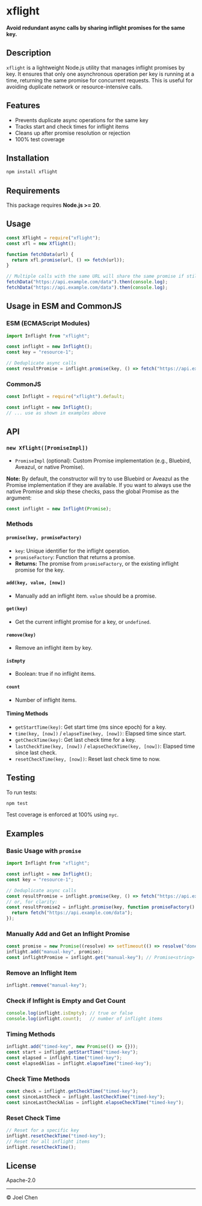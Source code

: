 # xflight

**Avoid redundant async calls by sharing inflight promises for the same key.**

## Description

`xflight` is a lightweight Node.js utility that manages inflight promises by key. It ensures that only one asynchronous operation per key is running at a time, returning the same promise for concurrent requests. This is useful for avoiding duplicate network or resource-intensive calls.

## Features
- Prevents duplicate async operations for the same key
- Tracks start and check times for inflight items
- Cleans up after promise resolution or rejection
- 100% test coverage

## Installation

```bash
npm install xflight
```

## Requirements

This package requires **Node.js >= 20**.

## Usage

```js
const Xflight = require("xflight");
const xfl = new Xflight();

function fetchData(url) {
  return xfl.promise(url, () => fetch(url));
}

// Multiple calls with the same URL will share the same promise if still pending
fetchData("https://api.example.com/data").then(console.log);
fetchData("https://api.example.com/data").then(console.log);
```

## Usage in ESM and CommonJS

### ESM (ECMAScript Modules)
```ts
import Inflight from "xflight";

const inflight = new Inflight();
const key = "resource-1";

// Deduplicate async calls
const resultPromise = inflight.promise(key, () => fetch("https://api.example.com/data"));
```

### CommonJS
```js
const Inflight = require("xflight").default;

const inflight = new Inflight();
// ... use as shown in examples above
```

## API

### `new Xflight([PromiseImpl])`
- `PromiseImpl` (optional): Custom Promise implementation (e.g., Bluebird, Aveazul, or native Promise).

**Note:** By default, the constructor will try to use Bluebird or Aveazul as the Promise implementation if they are available. If you want to always use the native Promise and skip these checks, pass the global Promise as the argument:

```ts
const inflight = new Inflight(Promise);
```

### Methods

#### `promise(key, promiseFactory)`
- `key`: Unique identifier for the inflight operation.
- `promiseFactory`: Function that returns a promise.
- **Returns:** The promise from `promiseFactory`, or the existing inflight promise for the key.

#### `add(key, value, [now])`
- Manually add an inflight item. `value` should be a promise.

#### `get(key)`
- Get the current inflight promise for a key, or `undefined`.

#### `remove(key)`
- Remove an inflight item by key.

#### `isEmpty`
- Boolean: true if no inflight items.

#### `count`
- Number of inflight items.

#### Timing Methods
- `getStartTime(key)`: Get start time (ms since epoch) for a key.
- `time(key, [now])` / `elapseTime(key, [now])`: Elapsed time since start.
- `getCheckTime(key)`: Get last check time for a key.
- `lastCheckTime(key, [now])` / `elapseCheckTime(key, [now])`: Elapsed time since last check.
- `resetCheckTime(key, [now])`: Reset last check time to now.

## Testing

To run tests:

```bash
npm test
```

Test coverage is enforced at 100% using `nyc`.


## Examples

### Basic Usage with `promise`
```ts
import Inflight from "xflight";

const inflight = new Inflight();
const key = "resource-1";

// Deduplicate async calls
const resultPromise = inflight.promise(key, () => fetch("https://api.example.com/data"));
// or, for clarity:
const resultPromise2 = inflight.promise(key, function promiseFactory() {
  return fetch("https://api.example.com/data");
});
```

### Manually Add and Get an Inflight Promise
```ts
const promise = new Promise((resolve) => setTimeout(() => resolve("done"), 100));
inflight.add("manual-key", promise);
const inflightPromise = inflight.get("manual-key"); // Promise<string> | undefined
```

### Remove an Inflight Item
```ts
inflight.remove("manual-key");
```

### Check if Inflight is Empty and Get Count
```ts
console.log(inflight.isEmpty); // true or false
console.log(inflight.count);   // number of inflight items
```

### Timing Methods
```ts
inflight.add("timed-key", new Promise(() => {}));
const start = inflight.getStartTime("timed-key");
const elapsed = inflight.time("timed-key");
const elapsedAlias = inflight.elapseTime("timed-key");
```

### Check Time Methods
```ts
const check = inflight.getCheckTime("timed-key");
const sinceLastCheck = inflight.lastCheckTime("timed-key");
const sinceLastCheckAlias = inflight.elapseCheckTime("timed-key");
```

### Reset Check Time
```ts
// Reset for a specific key
inflight.resetCheckTime("timed-key");
// Reset for all inflight items
inflight.resetCheckTime();
```


## License

Apache-2.0

---

© Joel Chen
